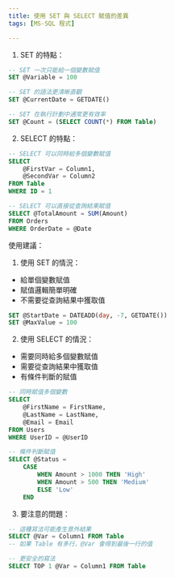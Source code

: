 ```yaml
---
title: 使用 SET 與 SELECT 賦值的差異
tags: [MS-SQL 程式]

---
```


1. SET 的特點：
```sql
-- SET 一次只能給一個變數賦值
SET @Variable = 100

-- SET 的語法更清晰直觀
SET @CurrentDate = GETDATE()

-- SET 在執行計劃中通常更有效率
SET @Count = (SELECT COUNT(*) FROM Table)
```

2. SELECT 的特點：
```sql
-- SELECT 可以同時給多個變數賦值
SELECT 
    @FirstVar = Column1,
    @SecondVar = Column2
FROM Table
WHERE ID = 1

-- SELECT 可以直接從查詢結果賦值
SELECT @TotalAmount = SUM(Amount) 
FROM Orders
WHERE OrderDate = @Date
```

使用建議：

1. 使用 SET 的情況：
- 給單個變數賦值
- 賦值邏輯簡單明確
- 不需要從查詢結果中獲取值
```sql
SET @StartDate = DATEADD(day, -7, GETDATE())
SET @MaxValue = 100
```

2. 使用 SELECT 的情況：
- 需要同時給多個變數賦值
- 需要從查詢結果中獲取值
- 有條件判斷的賦值
```sql
-- 同時賦值多個變數
SELECT 
    @FirstName = FirstName,
    @LastName = LastName,
    @Email = Email
FROM Users 
WHERE UserID = @UserID

-- 條件判斷賦值
SELECT @Status = 
    CASE 
        WHEN Amount > 1000 THEN 'High'
        WHEN Amount > 500 THEN 'Medium'
        ELSE 'Low'
    END
```

3. 要注意的問題：
```sql
-- 這種寫法可能產生意外結果
SELECT @Var = Column1 FROM Table
-- 如果 Table 有多行，@Var 會得到最後一行的值

-- 更安全的寫法
SELECT TOP 1 @Var = Column1 FROM Table
```